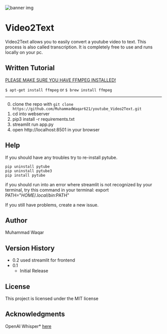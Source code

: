 ![banner img](https://i.ibb.co/4tzG9LY/Video2-Text-Banner.png)


# Video2Text

Video2Text allows you to easily convert a youtube video to text. This process is also called transcription.
It is completely free to use and runs locally on your pc.



## Written Tutorial

[PLEASE MAKE SURE YOU HAVE FFMPEG INSTALLED!](https://www.geeksforgeeks.org/how-to-install-ffmpeg-on-windows/)

```$ apt-get install ffmpeg```
or
```$ brew install ffmpeg```

--------------------------------------

0. clone the repo with `git clone https://github.com/MuhammadWaqar621/youtube_Video2Text.git`
1. cd into webserver
2. pip3 install -r requirements.txt
3. streamlit run app.py
4. open http://localhost:8501 in your browser

## Help

If you should have any troubles try to re-install pytube.
```
pip uninstall pytube
pip uninstall pytube3
pip install pytube
```
if you should run into an error where streamlit is not recognized by your terminal, try this command in your terminal: export PATH="$HOME/.local/bin:$PATH"

If you still have problems, create a new issue.


## Author

Muhammad Waqar


## Version History

- 0.2
  used streamlit for frontend
- 0.1
  - Initial Release

## License

This project is licensed under the MIT license

## Acknowledgments

OpenAI Whisper\* [here](https://github.com/openai/whisper)
